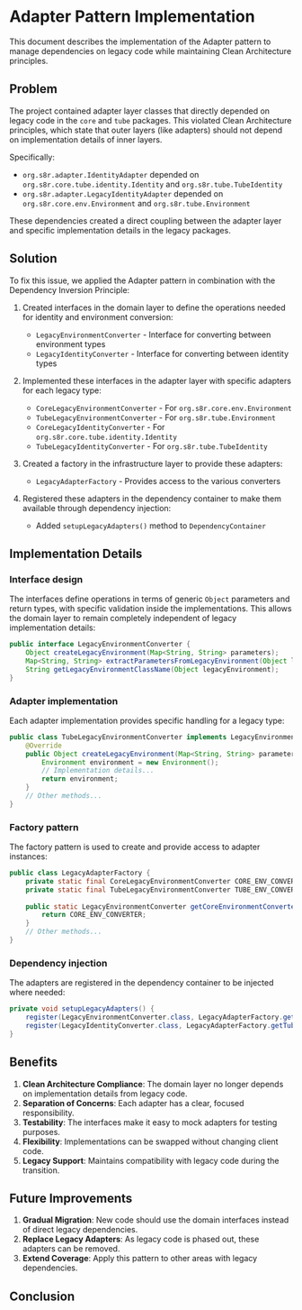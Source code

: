 # Adapter Pattern Implementation

This document describes the implementation of the Adapter pattern to manage dependencies on legacy code while maintaining Clean Architecture principles.

## Problem

The project contained adapter layer classes that directly depended on legacy code in the `core` and `tube` packages. This violated Clean Architecture principles, which state that outer layers (like adapters) should not depend on implementation details of inner layers.

Specifically:
- `org.s8r.adapter.IdentityAdapter` depended on `org.s8r.core.tube.identity.Identity` and `org.s8r.tube.TubeIdentity`
- `org.s8r.adapter.LegacyIdentityAdapter` depended on `org.s8r.core.env.Environment` and `org.s8r.tube.Environment`

These dependencies created a direct coupling between the adapter layer and specific implementation details in the legacy packages.

## Solution

To fix this issue, we applied the Adapter pattern in combination with the Dependency Inversion Principle:

1. Created interfaces in the domain layer to define the operations needed for identity and environment conversion:
   - `LegacyEnvironmentConverter` - Interface for converting between environment types
   - `LegacyIdentityConverter` - Interface for converting between identity types

2. Implemented these interfaces in the adapter layer with specific adapters for each legacy type:
   - `CoreLegacyEnvironmentConverter` - For `org.s8r.core.env.Environment`
   - `TubeLegacyEnvironmentConverter` - For `org.s8r.tube.Environment`
   - `CoreLegacyIdentityConverter` - For `org.s8r.core.tube.identity.Identity`
   - `TubeLegacyIdentityConverter` - For `org.s8r.tube.TubeIdentity`

3. Created a factory in the infrastructure layer to provide these adapters:
   - `LegacyAdapterFactory` - Provides access to the various converters

4. Registered these adapters in the dependency container to make them available through dependency injection:
   - Added `setupLegacyAdapters()` method to `DependencyContainer`

## Implementation Details

### Interface design

The interfaces define operations in terms of generic `Object` parameters and return types, with specific validation inside the implementations. This allows the domain layer to remain completely independent of legacy implementation details:

```java
public interface LegacyEnvironmentConverter {
    Object createLegacyEnvironment(Map<String, String> parameters);
    Map<String, String> extractParametersFromLegacyEnvironment(Object legacyEnvironment);
    String getLegacyEnvironmentClassName(Object legacyEnvironment);
}
```

### Adapter implementation

Each adapter implementation provides specific handling for a legacy type:

```java
public class TubeLegacyEnvironmentConverter implements LegacyEnvironmentConverter {
    @Override
    public Object createLegacyEnvironment(Map<String, String> parameters) {
        Environment environment = new Environment();
        // Implementation details...
        return environment;
    }
    // Other methods...
}
```

### Factory pattern

The factory pattern is used to create and provide access to adapter instances:

```java
public class LegacyAdapterFactory {
    private static final CoreLegacyEnvironmentConverter CORE_ENV_CONVERTER = new CoreLegacyEnvironmentConverter();
    private static final TubeLegacyEnvironmentConverter TUBE_ENV_CONVERTER = new TubeLegacyEnvironmentConverter();
    
    public static LegacyEnvironmentConverter getCoreEnvironmentConverter() {
        return CORE_ENV_CONVERTER;
    }
    // Other methods...
}
```

### Dependency injection

The adapters are registered in the dependency container to be injected where needed:

```java
private void setupLegacyAdapters() {
    register(LegacyEnvironmentConverter.class, LegacyAdapterFactory.getTubeEnvironmentConverter());
    register(LegacyIdentityConverter.class, LegacyAdapterFactory.getTubeIdentityConverter());
}
```

## Benefits

1. **Clean Architecture Compliance**: The domain layer no longer depends on implementation details from legacy code.
2. **Separation of Concerns**: Each adapter has a clear, focused responsibility.
3. **Testability**: The interfaces make it easy to mock adapters for testing purposes.
4. **Flexibility**: Implementations can be swapped without changing client code.
5. **Legacy Support**: Maintains compatibility with legacy code during the transition.

## Future Improvements

1. **Gradual Migration**: New code should use the domain interfaces instead of direct legacy dependencies.
2. **Replace Legacy Adapters**: As legacy code is phased out, these adapters can be removed.
3. **Extend Coverage**: Apply this pattern to other areas with legacy dependencies.

## Conclusion

